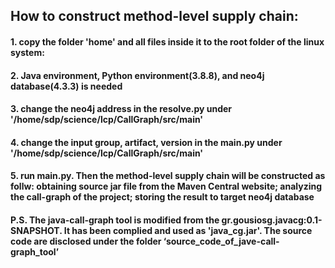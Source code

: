 ## How to construct method-level supply chain:

#### 1. copy the folder 'home' and all files inside it to the root folder of the linux system:

#### 2. Java environment, Python environment(3.8.8), and neo4j database(4.3.3) is needed 

#### 3. change the neo4j address in the resolve.py under '/home/sdp/science/lcp/CallGraph/src/main'

#### 4. change the input group, artifact, version in the main.py under '/home/sdp/science/lcp/CallGraph/src/main'

#### 5. run main.py. Then the method-level supply chain will be constructed as follw: obtaining source jar file from the Maven Central website; analyzing the call-graph of the project; storing the result to target neo4j database

#### P.S. The java-call-graph tool is modified from the gr.gousiosg.javacg:0.1-SNAPSHOT. It has been complied and used as 'java_cg.jar'. The source code are disclosed under the folder ‘source_code_of_jave-call-graph_tool’